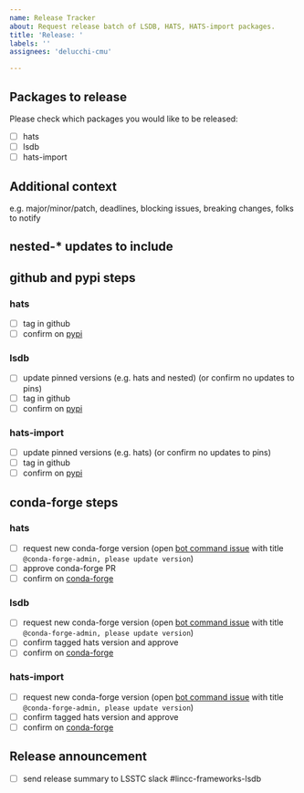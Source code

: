 ```yaml
---
name: Release Tracker
about: Request release batch of LSDB, HATS, HATS-import packages.
title: 'Release: '
labels: ''
assignees: 'delucchi-cmu'

---
```



## Packages to release

Please check which packages you would like to be released:

- [ ] hats
- [ ] lsdb
- [ ] hats-import

## Additional context

e.g. major/minor/patch, deadlines, blocking issues, breaking changes, folks to notify

## nested-* updates to include

<!-- DEAR SUBMITTER -- DON'T EDIT BELOW HERE -->

<!-- ================= -->
<!-- PROCESS CHECKLIST -->
<!-- ================= -->

## github and pypi steps

### hats 

- [ ] tag in github
- [ ] confirm on [pypi](https://pypi.org/manage/project/hats/releases/)

### lsdb

- [ ] update pinned versions (e.g. hats and nested) (or confirm no updates to pins)
- [ ] tag in github
- [ ] confirm on [pypi](https://pypi.org/manage/project/lsdb/releases/)

### hats-import

- [ ] update pinned versions (e.g. hats) (or confirm no updates to pins)
- [ ] tag in github
- [ ] confirm on [pypi](https://pypi.org/manage/project/hats-import/releases/)

## conda-forge steps

### hats 

- [ ] request new conda-forge version (open [bot command issue](https://github.com/conda-forge/hats-feedstock/issues/) with title `@conda-forge-admin, please update version`)
- [ ] approve conda-forge PR
- [ ] confirm on [conda-forge](https://anaconda.org/conda-forge/hats)

### lsdb

- [ ] request new conda-forge version (open [bot command issue](https://github.com/conda-forge/lsdb-feedstock/issues/) with title `@conda-forge-admin, please update version`)
- [ ] confirm tagged hats version and approve
- [ ] confirm on [conda-forge](https://anaconda.org/conda-forge/lsdb)

### hats-import

- [ ] request new conda-forge version (open [bot command issue](https://github.com/conda-forge/hats-import-feedstock/issues/) with title `@conda-forge-admin, please update version`)
- [ ] confirm tagged hats version and approve
- [ ] confirm on [conda-forge](https://anaconda.org/conda-forge/hats-import)

## Release announcement

- [ ] send release summary to LSSTC slack #lincc-frameworks-lsdb
